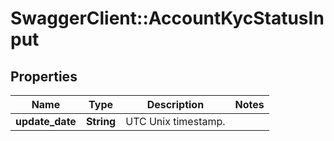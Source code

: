 # SwaggerClient::AccountKycStatusInput

## Properties
Name | Type | Description | Notes
------------ | ------------- | ------------- | -------------
**update_date** | **String** | UTC Unix timestamp. | 


